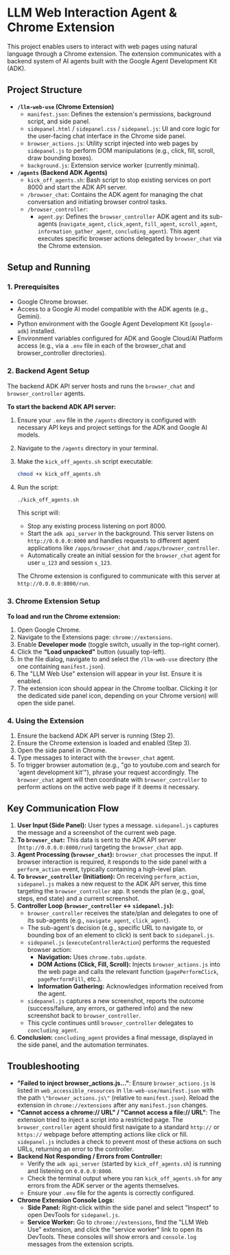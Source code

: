 # LLM Web Interaction Agent & Chrome Extension

This project enables users to interact with web pages using natural language through a Chrome extension. The extension communicates with a backend system of AI agents built with the Google Agent Development Kit (ADK).

## Project Structure

*   **`/llm-web-use` (Chrome Extension)**
    *   `manifest.json`: Defines the extension's permissions, background script, and side panel.
    *   `sidepanel.html` / `sidepanel.css` / `sidepanel.js`: UI and core logic for the user-facing chat interface in the Chrome side panel.
    *   `browser_actions.js`: Utility script injected into web pages by `sidepanel.js` to perform DOM manipulations (e.g., click, fill, scroll, draw bounding boxes).
    *   `background.js`: Extension service worker (currently minimal).
*   **`/agents` (Backend ADK Agents)**
    *   `kick_off_agents.sh`: Bash script to stop existing services on port 8000 and start the ADK API server.
    *   `/browser_chat`: Contains the ADK agent for managing the chat conversation and initiating browser control tasks.
    *   `/browser_controller`:
        *   `agent.py`: Defines the `browser_controller` ADK agent and its sub-agents (`navigate_agent`, `click_agent`, `fill_agent`, `scroll_agent`, `information_gather_agent`, `concluding_agent`). This agent executes specific browser actions delegated by `browser_chat` via the Chrome extension.

## Setup and Running

### 1. Prerequisites

*   Google Chrome browser.
*   Access to a Google AI model compatible with the ADK agents (e.g., Gemini).
*   Python environment with the Google Agent Development Kit (`google-adk`) installed.
*   Environment variables configured for ADK and Google Cloud/AI Platform access (e.g., via a `.env` file in each of the browser_chat and browser_controller directories).

### 2. Backend Agent Setup

The backend ADK API server hosts and runs the `browser_chat` and `browser_controller` agents.

**To start the backend ADK API server:**

1.  Ensure your `.env` file in the `/agents` directory is configured with necessary API keys and project settings for the ADK and Google AI models.
2.  Navigate to the `/agents` directory in your terminal.
3.  Make the `kick_off_agents.sh` script executable:
    ```bash
    chmod +x kick_off_agents.sh
    ```
4.  Run the script:
    ```bash
    ./kick_off_agents.sh
    ```
    This script will:
    *   Stop any existing process listening on port 8000.
    *   Start the `adk api_server` in the background. This server listens on `http://0.0.0.0:8000` and handles requests to different agent applications like `/apps/browser_chat` and `/apps/browser_controller`.
    *   Automatically create an initial session for the `browser_chat` agent for user `u_123` and session `s_123`.

    The Chrome extension is configured to communicate with this server at `http://0.0.0.0:8000/run`.

### 3. Chrome Extension Setup

**To load and run the Chrome extension:**

1.  Open Google Chrome.
2.  Navigate to the Extensions page: `chrome://extensions`.
3.  Enable **Developer mode** (toggle switch, usually in the top-right corner).
4.  Click the **\"Load unpacked\"** button (usually top-left).
5.  In the file dialog, navigate to and select the `/llm-web-use` directory (the one containing `manifest.json`).
6.  The \"LLM Web Use\" extension will appear in your list. Ensure it is enabled.
7.  The extension icon should appear in the Chrome toolbar. Clicking it (or the dedicated side panel icon, depending on your Chrome version) will open the side panel.

### 4. Using the Extension

1.  Ensure the backend ADK API server is running (Step 2).
2.  Ensure the Chrome extension is loaded and enabled (Step 3).
3.  Open the side panel in Chrome.
4.  Type messages to interact with the `browser_chat` agent.
5.  To trigger browser automation (e.g., \"go to youtube.com and search for \'agent development kit\'\"), phrase your request accordingly. The `browser_chat` agent will then coordinate with `browser_controller` to perform actions on the active web page if it deems it necessary.

## Key Communication Flow

1.  **User Input (Side Panel):** User types a message. `sidepanel.js` captures the message and a screenshot of the current web page.
2.  **To `browser_chat`:** This data is sent to the ADK API server (`http://0.0.0.0:8000/run`) targeting the `browser_chat` app.
3.  **Agent Processing (`browser_chat`):** `browser_chat` processes the input. If browser interaction is required, it responds to the side panel with a `perform_action` event, typically containing a high-level plan.
4.  **To `browser_controller` (Initiation):** On receiving `perform_action`, `sidepanel.js` makes a new request to the ADK API server, this time targeting the `browser_controller` app. It sends the plan (e.g., goal, steps, end state) and a current screenshot.
5.  **Controller Loop (`browser_controller` <-> `sidepanel.js`):**
    *   `browser_controller` receives the state/plan and delegates to one of its sub-agents (e.g., `navigate_agent`, `click_agent`).
    *   The sub-agent's decision (e.g., specific URL to navigate to, or bounding box of an element to click) is sent back to `sidepanel.js`.
    *   `sidepanel.js` (`executeControllerAction`) performs the requested browser action:
        *   **Navigation:** Uses `chrome.tabs.update`.
        *   **DOM Actions (Click, Fill, Scroll):** Injects `browser_actions.js` into the web page and calls the relevant function (`pagePerformClick`, `pagePerformFill`, etc.).
        *   **Information Gathering:** Acknowledges information received from the agent.
    *   `sidepanel.js` captures a new screenshot, reports the outcome (success/failure, any errors, or gathered info) and the new screenshot back to `browser_controller`.
    *   This cycle continues until `browser_controller` delegates to `concluding_agent`.
6.  **Conclusion:** `concluding_agent` provides a final message, displayed in the side panel, and the automation terminates.

## Troubleshooting

*   **\"Failed to inject browser_actions.js...\"**: Ensure `browser_actions.js` is listed in `web_accessible_resources` in `llm-web-use/manifest.json` with the path `\"browser_actions.js\"` (relative to `manifest.json`). Reload the extension in `chrome://extensions` after any `manifest.json` changes.
*   **\"Cannot access a chrome:// URL\" / \"Cannot access a file:// URL\"**: The extension tried to inject a script into a restricted page. The `browser_controller` agent should first navigate to a standard `http://` or `https://` webpage before attempting actions like click or fill. `sidepanel.js` includes a check to prevent most of these actions on such URLs, returning an error to the controller.
*   **Backend Not Responding / Errors from Controller:**
    *   Verify the `adk api_server` (started by `kick_off_agents.sh`) is running and listening on `0.0.0.0:8000`.
    *   Check the terminal output where you ran `kick_off_agents.sh` for any errors from the ADK server or the agents themselves.
    *   Ensure your `.env` file for the agents is correctly configured.
*   **Chrome Extension Console Logs:**
    *   **Side Panel:** Right-click within the side panel and select \"Inspect\" to open DevTools for `sidepanel.js`.
    *   **Service Worker:** Go to `chrome://extensions`, find the \"LLM Web Use\" extension, and click the \"service worker\" link to open its DevTools.
    These consoles will show errors and `console.log` messages from the extension scripts.